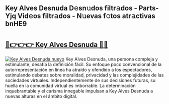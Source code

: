 ## Key Alves Desnuda D𝚎sn𝚞dos filtr𝚊dos - Parts-Yjq Vid𝚎os filtr𝚊dos - N𝚞evas f𝚘tos atr𝚊ctivas bnHE9

# <h2><a href="http://mb37pm.tromn.icu/?c=Key+Alves+Desnuda">🔗👉👉👉 Key Alves Desnuda 🔗🔗</a></h2>

[![Key Alves Desnuda nuevo](https://i.imgur.com/pEAQMta.gif)](http://mb37pm.tromn.icu/?c=Key+Alves+Desnuda)
Key Alves Desnuda, una persona compleja y estimulante, desafía la definición fácil. Su enfoque poco convencional de la autorrepresentación en línea ha atraído y ofendido a los espectadores, estimulando debates sobre moralidad, privacidad y las complejidades de las sociedades virtuales. Independientemente de sus decisiones futuras, su huella en la comunidad virtual es imborrable. La determinación inquebrantable y el carisma innegable impulsan a Key Alves Desnuda a nuevas alturas en el ámbito digital.
